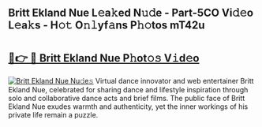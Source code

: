 ## Britt Ekland Nue L𝚎a𝚔ed N𝚞𝚍e - Part-5CO Vi𝚍𝚎o L𝚎a𝚔s - H𝚘𝚝 O𝚗𝚕yf𝚊ns P𝚑𝚘tos mT42u

# <h2><a href="http://kf0obg.oniu.top/?m=Britt+Ekland+Nue">🔗👉 🔴 Britt Ekland Nue P𝚑ot𝚘𝚜 V𝚒d𝚎o</a></h2>

[![Britt Ekland Nue Nu𝚍e𝚜](https://i.imgur.com/0qMVB7G.gif)](http://kf0obg.oniu.top/?m=Britt+Ekland+Nue)
Virtual dance innovator and web entertainer Britt Ekland Nue, celebrated for sharing dance and lifestyle inspiration through solo and collaborative dance acts and brief films. The public face of Britt Ekland Nue exudes warmth and authenticity, yet the inner workings of his private life remain a puzzle.  
